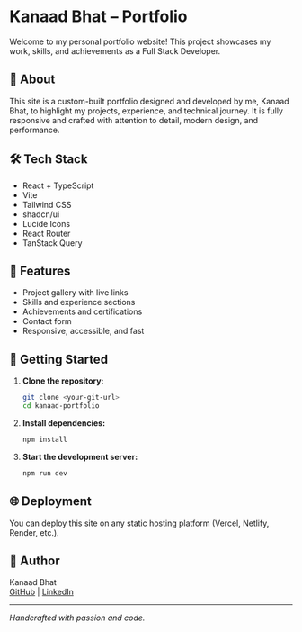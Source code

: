 # Kanaad Bhat – Portfolio

Welcome to my personal portfolio website! This project showcases my work, skills, and achievements as a Full Stack Developer.

## 🚀 About
This site is a custom-built portfolio designed and developed by me, Kanaad Bhat, to highlight my projects, experience, and technical journey. It is fully responsive and crafted with attention to detail, modern design, and performance.

## 🛠️ Tech Stack
- React + TypeScript
- Vite
- Tailwind CSS
- shadcn/ui
- Lucide Icons
- React Router
- TanStack Query

## 📂 Features
- Project gallery with live links
- Skills and experience sections
- Achievements and certifications
- Contact form
- Responsive, accessible, and fast

## 📄 Getting Started
1. **Clone the repository:**
   ```sh
   git clone <your-git-url>
   cd kanaad-portfolio
   ```
2. **Install dependencies:**
   ```sh
   npm install
   ```
3. **Start the development server:**
   ```sh
   npm run dev
   ```

## 🌐 Deployment
You can deploy this site on any static hosting platform (Vercel, Netlify, Render, etc.).

## 👤 Author
Kanaad Bhat  
[GitHub](https://github.com/kanaadbhat) | [LinkedIn](http://www.linkedin.com/in/bhatkanaad314)

---

*Handcrafted with passion and code.*

